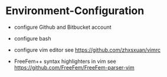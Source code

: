 # Environment-Configuration

* configure Github and Bitbucket account

* configure bash

* configure vim editor
see https://github.com/zhxsxuan/vimrc

* FreeFem++ syntax highlighters in vim 
see https://github.com/FreeFem/FreeFem-parser-vim



